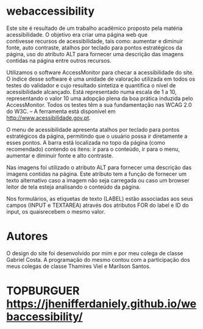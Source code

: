 # webaccessibility

Este site é resultado de um trabalho acadêmico proposto pela matéria acessibilidade. 
O objetivo era criar uma página web que contivesse recursos de acessibilidade, tais como: aumentar e diminuir fonte, auto contraste, 
atalhos por teclado para pontos estratégicos da página, uso do atributo ALT para fornecer uma descrição das imagens contidas na página 
entre outros recursos.

Utilizamos o software AccessMonitor para checar a acessibilidade do site. O índice desse software é uma unidade de valoração utilizada 
em todos os testes do validador e cujo resultado sintetiza e quantifica o nível de acessibilidade alcançado. Está representado numa
escala de 1 a 10, representando o valor 10 uma adopção plena da boa prática induzida pelo AccessMonitor. Todos os testes têm a sua 
fundamentação nas WCAG 2.0 do W3C. – A ferramenta está disponível em http://www.acessibilidade.gov.pt.

O menu de acessibilidade apresenta atalhos por teclado para pontos estratégicos da página, permitindo que o usuário possa ir 
diretamente a esses pontos. A barra está localizada no topo da página (como recomendado) contendo os itens: ir para o conteúdo, 
ir para o menu, aumentar e diminuir fonte e alto contraste.

Nas imagens foi utilizado o atributo ALT para fornecer uma descrição das imagens contidas na página. Este atributo tem a função de 
fornecer um texto alternativo caso a imagem não seja carregada ou caso um browser leitor de tela esteja analisando o conteúdo da página.

Nos formulários, as etiquetas de texto (LABEL) estão associadas aos seus campos (INPUT e TEXTAREA) através dos atributos 
FOR do label e ID do input, os quaisrecebem o mesmo valor. 

# Autores

O design do site foi desenvolvido por mim e por meu colega de classe Gabriel Costa. A programação do mesmo contou com a participação 
dos meus colegas de classe Thamires Viel e Marílson Santos.

# TOPBURGUER https://jhenifferdaniely.github.io/webaccessibility/
